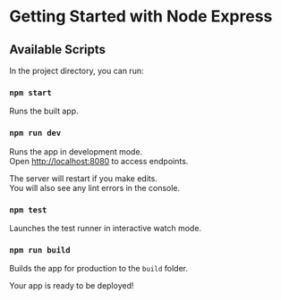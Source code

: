 # Getting Started with Node Express

## Available Scripts

In the project directory, you can run:

### `npm start`

Runs the built app.

### `npm run dev`

Runs the app in development mode.\
Open [http://localhost:8080](http://localhost:8080) to access endpoints.

The server will restart if you make edits.\
You will also see any lint errors in the console.

### `npm test`

Launches the test runner in interactive watch mode.

### `npm run build`

Builds the app for production to the `build` folder.

Your app is ready to be deployed!
